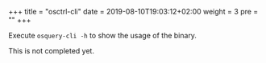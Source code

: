 +++
title = "osctrl-cli"
date = 2019-08-10T19:03:12+02:00
weight = 3
pre = ""
+++

Execute `osquery-cli -h` to show the usage of the binary.

This is not completed yet.
